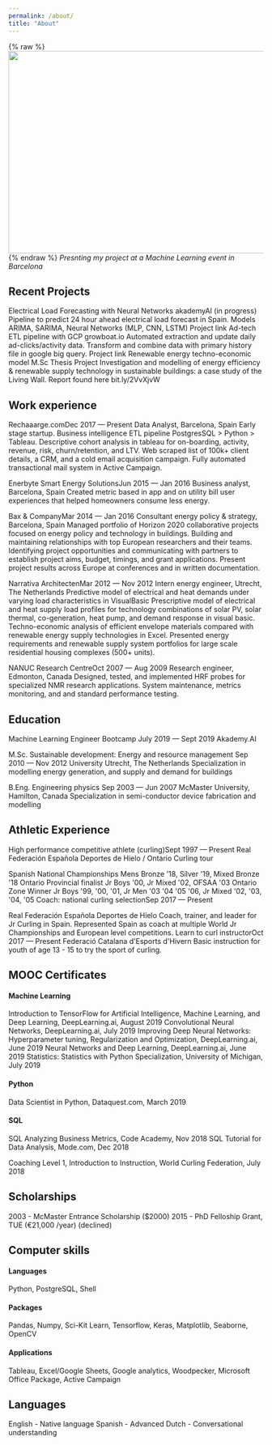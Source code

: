 ```yaml
---
permalink: /about/
title: "About"
---
```



{% raw %}<img src="http://127.0.0.1:4000/assets/images/nic-presentation-small.png" height=400 width=600 margin='center'>{% endraw %}
*Presnting my project at a Machine Learning event in Barcelona*



## Recent Projects

Electrical Load Forecasting with Neural Networks
akademyAI (in progress)
Pipeline to predict 24 hour ahead electrical load forecast in Spain. Models ARIMA, SARIMA, Neural Networks (MLP, CNN, LSTM) Project link
Ad-tech ETL pipeline with GCP
growboat.io
Automated extraction and update daily ad-clicks/activity data. Transform and combine data with primary history file in google big query. Project link
Renewable energy techno-economic model
M.Sc Thesis Project
Investigation and modelling of energy efficiency & renewable supply technology in sustainable buildings: a case study of the Living Wall. Report found here bit.ly/2VvXjvW


## Work experience
Rechaaarge.comDec 2017 — Present
Data Analyst, Barcelona, Spain
Early stage startup. Business intelligence ETL pipeline PostgresSQL > Python > Tableau.
Descriptive cohort analysis in tableau for on-boarding, activity, revenue, risk, churn/retention, and LTV.
Web scraped list of 100k+ client details, a CRM, and a cold email acquisition campaign.
Fully automated transactional mail system in Active Campaign.

Enerbyte Smart Energy SolutionsJun 2015 — Jan 2016
Business analyst, Barcelona, Spain
Created metric based in app and on utility bill user experiences that helped homeowners consume less energy.

Bax & CompanyMar 2014 — Jan 2016
Consultant energy policy & strategy, Barcelona, Spain
Managed portfolio of Horizon 2020 collaborative projects focused on energy policy and technology in buildings.
Building and maintaining relationships with top European researchers and their teams.
Identifying project opportunities and communicating with partners to establish project aims, budget, timings, and grant applications.
Present project results across Europe at conferences and in written documentation.   

Narrativa ArchitectenMar 2012 — Nov 2012
Intern energy engineer, Utrecht, The Netherlands
Predictive model of electrical and heat demands under varying load characteristics in VisualBasic
Prescriptive model of electrical and heat supply load profiles for technology combinations of solar PV, solar thermal, co-generation, heat pump, and demand response in visual basic.
Techno-economic analysis of efficient envelope materials compared with renewable energy supply technologies in Excel.
Presented energy requirements and renewable supply system portfolios for large scale residential housing complexes (500+ units). 

NANUC Research CentreOct 2007 — Aug 2009
Research engineer, Edmonton, Canada
Designed, tested, and implemented HRF probes for specialized NMR research applications.
System maintenance, metrics monitoring, and and standard performance testing.

## Education
Machine Learning Engineer Bootcamp July 2019 — Sept 2019 Akademy.AI

M.Sc. Sustainable development: Energy and resource management Sep 2010 — Nov 2012 University Utrecht, The Netherlands
Specialization in modelling energy generation, and supply and demand for buildings

B.Eng. Engineering physics Sep 2003 — Jun 2007 McMaster University, Hamilton, Canada
Specialization in semi-conductor device fabrication and modelling


## Athletic Experience
High performance competitive athlete (curling)Sept 1997 — Present
Real Federación Española Deportes de Hielo / Ontario Curling tour

Spanish National Championships Mens Bronze '18, Silver '19, Mixed Bronze '18
Ontario Provincial finalist Jr Boys '00, Jr Mixed '02, OFSAA '03
Ontario Zone Winner  Jr Boys '99, '00, '01, Jr Men '03 '04 '05 '06, Jr Mixed '02, '03, '04, '05
Coach: national curling selectionSep 2017 — Present

Real Federación Española Deportes de Hielo
Coach, trainer, and leader for Jr Curling in Spain.
Represented Spain as coach at multiple World Jr Championships and European level competitions.
Learn to curl instructorOct 2017 — Present
Federació Catalana d'Esports d'Hivern
Basic instruction for youth of age 13 - 15 to try the sport of curling.

## MOOC Certificates

#### Machine Learning
Introduction to TensorFlow for Artificial Intelligence, Machine Learning, and Deep Learning, DeepLearning.ai, August 2019 
Convolutional Neural Networks, DeepLearning.ai, July 2019
Improving Deep Neural Networks: Hyperparameter tuning, Regularization and Optimization, DeepLearning.ai, June 2019
Neural Networks and Deep Learning, DeepLearning.ai, June 2019
Statistics: Statistics with Python Specialization, University of Michigan, July 2019

#### Python 
Data Scientist in Python, Dataquest.com, March 2019

#### SQL
SQL Analyzing Business Metrics, Code Academy, Nov 2018 
SQL Tutorial for Data Analysis, Mode.com, Dec 2018 

Coaching Level 1, Introduction to Instruction, World Curling Federation, July 2018

## Scholarships
 2003 - McMaster Entrance Scholarship ($2000)
 2015 - PhD Felloship Grant, TUE (€21,000 /year) (declined)


## Computer skills
#### Languages
Python, PostgreSQL, Shell
#### Packages
Pandas, Numpy, Sci-Kit Learn, Tensorflow, Keras, Matplotlib, Seaborne, OpenCV
#### Applications
Tableau, Excel/Google Sheets, Google analytics, Woodpecker, Microsoft Office Package, Active Campaign

## Languages
English - Native language
Spanish - Advanced
Dutch - Conversational understanding
